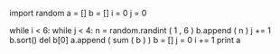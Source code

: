 import random
a = []
b = []
i = 0
j = 0

while i < 6:
    while j < 4:
        n = random.randint ( 1 , 6 )
        b.append ( n )
        j += 1
    b.sort()
    del b[0]
    a.append ( sum ( b ) )
    b = []
    j = 0
    i += 1
print a
